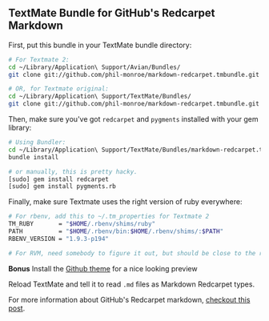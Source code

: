 TextMate Bundle for GitHub's Redcarpet Markdown
-----------------------------------------------

First, put this bundle in your TextMate bundle directory:

``` bash
# For Textmate 2:
cd ~/Library/Application\ Support/Avian/Bundles/
git clone git://github.com/phil-monroe/markdown-redcarpet.tmbundle.git

# OR, for Textmate original:
cd ~/Library/Application\ Support/TextMate/Bundles/
git clone git://github.com/phil-monroe/markdown-redcarpet.tmbundle.git
```


Then, make sure you've got `redcarpet` and `pygments` installed with your gem library:

``` bash
# Using Bundler:
cd ~/Library/Application\ Support/TextMate/Bundles/markdown-redcarpet.tmbundle
bundle install

# or manually, this is pretty hacky.
[sudo] gem install redcarpet
[sudo] gem install pygments.rb
```

Finally, make sure Textmate uses the right version of ruby everywhere:

``` bash
# For rbenv, add this to ~/.tm_properties for Textmate 2
TM_RUBY       = "$HOME/.rbenv/shims/ruby"
PATH          = "$HOME/.rbenv/bin:$HOME/.rbenv/shims/:$PATH"
RBENV_VERSION = "1.9.3-p194"

# For RVM, need somebody to figure it out, but should be close to the rbenv version

```

**Bonus** Install the [Github theme][github-theme] for a nice looking preview

Reload TextMate and tell it to read `.md` files as Markdown Redcarpet types.

For more information about GitHub's Redcarpet markdown, [checkout this post][github-flavored-markdown].


[github-flavored-markdown]: http://github.github.com/github-flavored-markdown/
[github-theme]: https://github.com/kneath/github_textmate_preview
